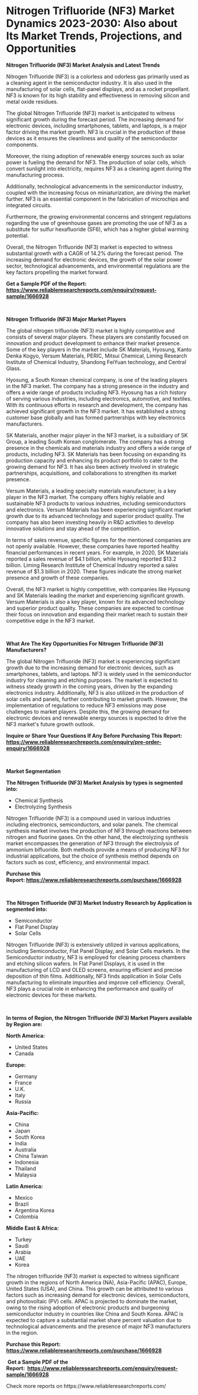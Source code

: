<p><h1>Nitrogen Trifluoride (NF3) Market Dynamics 2023-2030: Also about Its Market Trends, Projections, and Opportunities</h1></p><p><strong>Nitrogen Trifluoride (NF3) Market Analysis and Latest Trends</strong></p>
<p><p>Nitrogen Trifluoride (NF3) is a colorless and odorless gas primarily used as a cleaning agent in the semiconductor industry. It is also used in the manufacturing of solar cells, flat-panel displays, and as a rocket propellant. NF3 is known for its high stability and effectiveness in removing silicon and metal oxide residues.</p><p>The global Nitrogen Trifluoride (NF3) market is anticipated to witness significant growth during the forecast period. The increasing demand for electronic devices, including smartphones, tablets, and laptops, is a major factor driving the market growth. NF3 is crucial in the production of these devices as it ensures the cleanliness and quality of the semiconductor components.</p><p>Moreover, the rising adoption of renewable energy sources such as solar power is fueling the demand for NF3. The production of solar cells, which convert sunlight into electricity, requires NF3 as a cleaning agent during the manufacturing process.</p><p>Additionally, technological advancements in the semiconductor industry, coupled with the increasing focus on miniaturization, are driving the market further. NF3 is an essential component in the fabrication of microchips and integrated circuits.</p><p>Furthermore, the growing environmental concerns and stringent regulations regarding the use of greenhouse gases are promoting the use of NF3 as a substitute for sulfur hexafluoride (SF6), which has a higher global warming potential.</p><p>Overall, the Nitrogen Trifluoride (NF3) market is expected to witness substantial growth with a CAGR of 14.2% during the forecast period. The increasing demand for electronic devices, the growth of the solar power sector, technological advancements, and environmental regulations are the key factors propelling the market forward.</p></p>
<p><strong>Get a Sample PDF of the Report:&nbsp; <a href="https://www.reliableresearchreports.com/enquiry/request-sample/1666928">https://www.reliableresearchreports.com/enquiry/request-sample/1666928</a></strong></p>
<p>&nbsp;</p>
<p><strong>Nitrogen Trifluoride (NF3) Major Market Players</strong></p>
<p><p>The global nitrogen trifluoride (NF3) market is highly competitive and consists of several major players. These players are constantly focused on innovation and product development to enhance their market presence. Some of the key players in the market include SK Materials, Hyosung, Kanto Denka Kogyo, Versum Materials, PERIC, Mitsui Chemical, Liming Research Institute of Chemical Industry, Shandong FeiYuan technology, and Central Glass.</p><p>Hyosung, a South Korean chemical company, is one of the leading players in the NF3 market. The company has a strong presence in the industry and offers a wide range of products including NF3. Hyosung has a rich history of serving various industries, including electronics, automotive, and textiles. With its continuous efforts in research and development, the company has achieved significant growth in the NF3 market. It has established a strong customer base globally and has formed partnerships with key electronics manufacturers.</p><p>SK Materials, another major player in the NF3 market, is a subsidiary of SK Group, a leading South Korean conglomerate. The company has a strong presence in the chemicals and materials industry and offers a wide range of products, including NF3. SK Materials has been focusing on expanding its production capacity and enhancing its product portfolio to cater to the growing demand for NF3. It has also been actively involved in strategic partnerships, acquisitions, and collaborations to strengthen its market presence.</p><p>Versum Materials, a leading specialty materials manufacturer, is a key player in the NF3 market. The company offers highly reliable and sustainable NF3 products to various industries, including semiconductors and electronics. Versum Materials has been experiencing significant market growth due to its advanced technology and superior product quality. The company has also been investing heavily in R&D activities to develop innovative solutions and stay ahead of the competition.</p><p>In terms of sales revenue, specific figures for the mentioned companies are not openly available. However, these companies have reported healthy financial performances in recent years. For example, in 2020, SK Materials reported a sales revenue of $4.1 billion, while Hyosung reported $13.2 billion. Liming Research Institute of Chemical Industry reported a sales revenue of $1.3 billion in 2020. These figures indicate the strong market presence and growth of these companies.</p><p>Overall, the NF3 market is highly competitive, with companies like Hyosung and SK Materials leading the market and experiencing significant growth. Versum Materials is also a key player, known for its advanced technology and superior product quality. These companies are expected to continue their focus on innovation and expanding their market reach to sustain their competitive edge in the NF3 market.</p></p>
<p>&nbsp;</p>
<p><strong>What Are The Key Opportunities For Nitrogen Trifluoride (NF3) Manufacturers?</strong></p>
<p><p>The global Nitrogen Trifluoride (NF3) market is experiencing significant growth due to the increasing demand for electronic devices, such as smartphones, tablets, and laptops. NF3 is widely used in the semiconductor industry for cleaning and etching purposes. The market is expected to witness steady growth in the coming years, driven by the expanding electronics industry. Additionally, NF3 is also utilized in the production of solar cells and panels, further contributing to market growth. However, the implementation of regulations to reduce NF3 emissions may pose challenges to market players. Despite this, the growing demand for electronic devices and renewable energy sources is expected to drive the NF3 market's future growth outlook.</p></p>
<p><strong>Inquire or Share Your Questions If Any Before Purchasing This Report: <a href="https://www.reliableresearchreports.com/enquiry/pre-order-enquiry/1666928">https://www.reliableresearchreports.com/enquiry/pre-order-enquiry/1666928</a></strong></p>
<p>&nbsp;</p>
<p><strong>Market Segmentation</strong></p>
<p><strong>The Nitrogen Trifluoride (NF3) Market Analysis by types is segmented into:</strong></p>
<p><ul><li>Chemical Synthesis</li><li>Electrolyzing Synthesis</li></ul></p>
<p><p>Nitrogen Trifluoride (NF3) is a compound used in various industries including electronics, semiconductors, and solar panels. The chemical synthesis market involves the production of NF3 through reactions between nitrogen and fluorine gases. On the other hand, the electrolyzing synthesis market encompasses the generation of NF3 through the electrolysis of ammonium bifluoride. Both methods provide a means of producing NF3 for industrial applications, but the choice of synthesis method depends on factors such as cost, efficiency, and environmental impact.</p></p>
<p><strong>Purchase this Report:&nbsp;<a href="https://www.reliableresearchreports.com/purchase/1666928">https://www.reliableresearchreports.com/purchase/1666928</a></strong></p>
<p>&nbsp;</p>
<p><strong>The Nitrogen Trifluoride (NF3) Market Industry Research by Application is segmented into:</strong></p>
<p><ul><li>Semiconductor</li><li>Flat Panel Display</li><li>Solar Cells</li></ul></p>
<p><p>Nitrogen Trifluoride (NF3) is extensively utilized in various applications, including Semiconductor, Flat Panel Display, and Solar Cells markets. In the Semiconductor industry, NF3 is employed for cleaning process chambers and etching silicon wafers. In Flat Panel Displays, it is used in the manufacturing of LCD and OLED screens, ensuring efficient and precise deposition of thin films. Additionally, NF3 finds application in Solar Cells manufacturing to eliminate impurities and improve cell efficiency. Overall, NF3 plays a crucial role in enhancing the performance and quality of electronic devices for these markets.</p></p>
<p>&nbsp;</p>
<p><strong>In terms of Region, the Nitrogen Trifluoride (NF3) Market Players available by Region are:</strong></p>
<p>
    <p> <strong> North America: </strong>
        <ul>
            <li>United States</li>
            <li>Canada</li>
        </ul>
        </p> 
    <p> <strong> Europe: </strong>
        <ul>
            <li>Germany</li>
            <li>France</li>
            <li>U.K.</li>
            <li>Italy</li>
            <li>Russia</li>
        </ul>
        </p> 
    <p> <strong> Asia-Pacific: </strong>
        <ul>
            <li>China</li>
            <li>Japan</li>
            <li>South Korea</li>
            <li>India</li>
            <li>Australia</li>
            <li>China Taiwan</li>
            <li>Indonesia</li>
            <li>Thailand</li>
            <li>Malaysia</li>
        </ul>
        </p> 
    <p> <strong> Latin America: </strong>
        <ul>
            <li>Mexico</li>
            <li>Brazil</li>
            <li>Argentina Korea</li>
            <li>Colombia</li>
        </ul>
        </p> 
    <p> <strong> Middle East & Africa: </strong>
        <ul>
            <li>Turkey</li>
            <li>Saudi</li>
            <li>Arabia</li>
            <li>UAE</li>
            <li>Korea</li>
        </ul>
    </p>
    </p>
<p><p>The nitrogen trifluoride (NF3) market is expected to witness significant growth in the regions of North America (NA), Asia-Pacific (APAC), Europe, United States (USA), and China. This growth can be attributed to various factors such as increasing demand for electronic devices, semiconductors, and photovoltaic (PV) cells. APAC is projected to dominate the market, owing to the rising adoption of electronic products and burgeoning semiconductor industry in countries like China and South Korea. APAC is expected to capture a substantial market share percent valuation due to technological advancements and the presence of major NF3 manufacturers in the region.</p></p>
<p><strong>Purchase this Report: <a href="https://www.reliableresearchreports.com/purchase/1666928">https://www.reliableresearchreports.com/purchase/1666928</a></strong></p>
<p>&nbsp;<strong>Get a Sample PDF of the Report:&nbsp;&nbsp;<a href="https://www.reliableresearchreports.com/enquiry/request-sample/1666928">https://www.reliableresearchreports.com/enquiry/request-sample/1666928</a></strong></p>
<p><strong></strong></p>
<p>Check more reports on https://www.reliableresearchreports.com/</p>